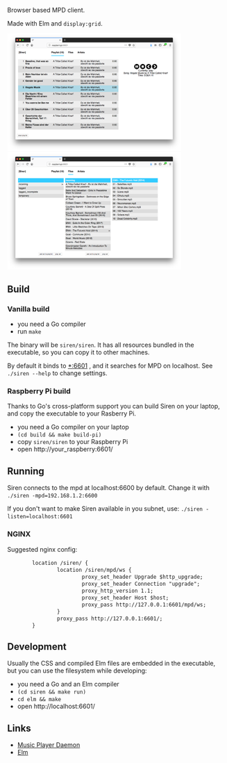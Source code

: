 Browser based MPD client.

Made with Elm and `display:grid`.

<img src="./img_playlist.png" width="400" /><img src="./img_files.png" width="400" />


## Build

### Vanilla build

- you need a Go compiler
- run `make`

The binary will be `siren/siren`. It has all resources bundled in the
executable, so you can copy it to other machines.

By default it binds to [*:6601](http://localhost:6601) , and it searches for MPD on localhost. See `./siren --help` to change settings.

### Raspberry Pi build

Thanks to Go's cross-platform support you can build Siren on your laptop, and copy the executable to your Rasberry Pi.

- you need a Go compiler on your laptop
- `(cd build && make build-pi)`
- copy `siren/siren` to your Raspberry Pi
- open http://your_raspberry:6601/


## Running

Siren connects to the mpd at localhost:6600 by default. Change it with `./siren -mpd=192.168.1.2:6600`

If you don't want to make Siren available in you subnet, use: `./siren -listen=localhost:6601`

### NGINX

Suggested nginx config:
```
        location /siren/ { 
                location /siren/mpd/ws { 
                        proxy_set_header Upgrade $http_upgrade; 
                        proxy_set_header Connection "upgrade"; 
                        proxy_http_version 1.1; 
                        proxy_set_header Host $host; 
                        proxy_pass http://127.0.0.1:6601/mpd/ws; 
                } 
                proxy_pass http://127.0.0.1:6601/; 
        } 
```

## Development

Usually the CSS and compiled Elm files are embedded in the executable, but you
can use the filesystem while developing:

- you need a Go and an Elm compiler
- `(cd siren && make run)`
- `cd elm && make`
- open http://localhost:6601/


## Links

- [Music Player Daemon](https://www.musicpd.org)
- [Elm](https://elm-lang.org)
